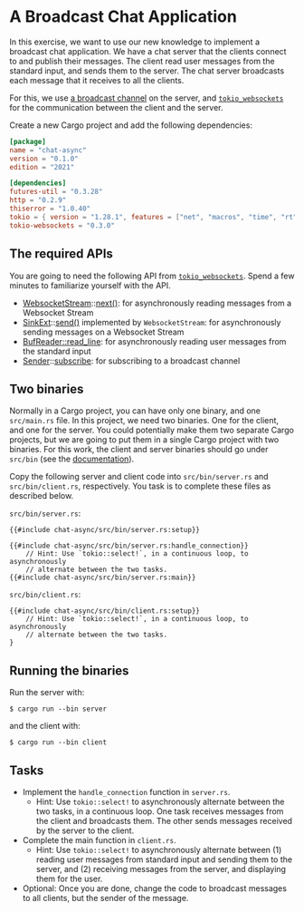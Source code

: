 # A Broadcast Chat Application

In this exercise, we want to use our new knowledge to implement a broadcast
chat application. We have a chat server that the clients connect to and publish
their messages. The client read user messages from the standard input, and
sends them to the server. The chat server broadcasts each message that it
receives to all the clients.

For this, we use [a broadcast channel][1] on the server, and
[`tokio_websockets`][2] for the communication between the client and the
server.

Create a new Cargo project and add the following dependencies:

<!-- File Cargo.toml -->

```toml
[package]
name = "chat-async"
version = "0.1.0"
edition = "2021"

[dependencies]
futures-util = "0.3.28"
http = "0.2.9"
thiserror = "1.0.40"
tokio = { version = "1.28.1", features = ["net", "macros", "time", "rt", "rt-multi-thread", "io-std", "io-util"] }
tokio-websockets = "0.3.0"
```

## The required APIs
You are going to need the following API from [`tokio_websockets`][2]. Spend a
few minutes to familiarize yourself with the API. 

- [WebsocketStream][3]::[next()][4]: for asynchronously reading messages from
  a Websocket Stream
- [SinkExt][5]::[send()][6] implemented by `WebsocketStream`: for
  asynchronously sending messages on a Websocket Stream
- [BufReader::read_line][7]: for asynchronously reading user messages
  from the standard input
- [Sender][8]::[subscribe][9]: for subscribing to a broadcast channel


## Two binaries

Normally in a Cargo project, you can have only one binary, and one
`src/main.rs` file. In this project, we need two binaries. One for the client,
and one for the server. You could potentially make them two separate Cargo
projects, but we are going to put them in a single Cargo project with two
binaries. For this work, the client and server binaries should go under
`src/bin` (see the [documentation][10]). 

Copy the following server and client code into `src/bin/server.rs` and
`src/bin/client.rs`, respectively. You task is to complete these files as
described below.
 

`src/bin/server.rs`:

<!-- File src/bin/server.rs -->

```rust,compile_fail
{{#include chat-async/src/bin/server.rs:setup}}

{{#include chat-async/src/bin/server.rs:handle_connection}}
    // Hint: Use `tokio::select!`, in a continuous loop, to asynchronously
    // alternate between the two tasks.
{{#include chat-async/src/bin/server.rs:main}}
```

`src/bin/client.rs`:

<!-- File src/bin/client.rs -->

```rust,compile_fail
{{#include chat-async/src/bin/client.rs:setup}}
    // Hint: Use `tokio::select!`, in a continuous loop, to asynchronously
    // alternate between the two tasks.
}
```

## Running the binaries
Run the server with:

```shell
$ cargo run --bin server
```

and the client with:

```shell
$ cargo run --bin client
```

## Tasks

* Implement the `handle_connection` function in `server.rs`.
  * Hint: Use `tokio::select!` to asynchronously alternate between the two
    tasks, in a continuous loop. One task receives messages from the client and
    broadcasts them. The other sends messages received by the server to the
    client.
* Complete the main function in `client.rs`.
  * Hint: Use `tokio::select!` to asynchronously alternate between (1) reading
    user messages from standard input and sending them to the server, and (2)
    receiving messages from the server, and displaying them for the user.
* Optional: Once you are done, change the code to broadcast messages to all
  clients, but the sender of the message.

[1]: https://docs.rs/tokio/latest/tokio/sync/broadcast/fn.channel.html
[2]: https://docs.rs/tokio-websockets/0.3.2/tokio_websockets/
[3]: https://docs.rs/tokio-websockets/0.3.2/tokio_websockets/proto/struct.WebsocketStream.html
[4]: https://docs.rs/tokio-websockets/0.3.2/tokio_websockets/proto/struct.WebsocketStream.html#method.next
[5]: https://docs.rs/futures-util/0.3.28/futures_util/sink/trait.SinkExt.html
[6]: https://docs.rs/futures-util/0.3.28/futures_util/sink/trait.SinkExt.html#method.send
[7]: https://docs.rs/tokio/latest/tokio/io/trait.AsyncBufReadExt.html#method.read_line
[8]: https://docs.rs/tokio/latest/tokio/sync/broadcast/struct.Sender.html
[9]: https://docs.rs/tokio/latest/tokio/sync/broadcast/struct.Sender.html#method.subscribe
[10]: https://doc.rust-lang.org/cargo/reference/cargo-targets.html#binaries
